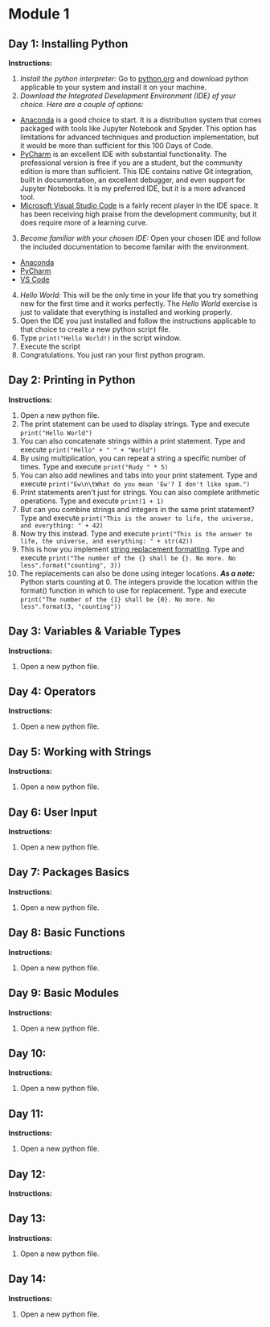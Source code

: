 # Module 1

## Day 1: Installing Python
**Instructions:**
1. _Install the python interpreter:_ Go to [python.org](https://www.python.org/downloads/) and download python applicable to your system and install it on your machine.
2. _Download the Integrated Development Environment (IDE) of your choice. Here are a couple of options:_
  * [Anaconda](https://www.anaconda.com/distribution/) is a good choice to start. It is a distribution system that comes packaged with tools like Jupyter Notebook and Spyder. This option has limitations for advanced techniques and production implementation, but it would be more than sufficient for this 100 Days of Code.
  * [PyCharm](https://www.jetbrains.com/pycharm/download) is an excellent IDE with substantial functionality. The professional version is free if you are a student, but the community edition is more than sufficient. This IDE contains native Git integration, built in documentation, an excellent debugger, and even support for Jupyter Notebooks. It is my preferred IDE, but it is a more advanced tool.
  * [Microsoft Visual Studio Code](https://code.visualstudio.com/Download) is a fairly recent player in the IDE space. It has been receiving high praise from the development community, but it does require more of a learning curve.
3. _Become familiar with your chosen IDE:_ Open your chosen IDE and follow the included documentation to become familar with the environment.
  * [Anaconda](https://docs.anaconda.com/anaconda/install/)
  * [PyCharm](https://www.jetbrains.com/pycharm/documentation/)
  * [VS Code](https://code.visualstudio.com/docs)
4. _Hello World:_ This will be the only time in your life that you try something new for the first time and it works perfectly. The _Hello World_ exercise is just to validate that everything is installed and working properly.
  1. Open the IDE you just installed and follow the instructions applicable to that choice to create a new python script file.
  2. Type `print("Hello World!)` in the script window.
  3. Execute the script
  4. Congratulations. You just ran your first python program.

## Day 2: Printing in Python
**Instructions:** 
1. Open a new python file.
2. The print statement can be used to display strings. Type and execute `print("Hello World")`
3. You can also concatenate strings within a print statement. Type and execute `print("Hello" + " " + "World")`
4. By using multiplication, you can repeat a string a specific number of times. Type and execute `print("Rudy " * 5)`
5. You can also add newlines and tabs into your print statement. Type and execute `print("Ew\n\tWhat do you mean 'Ew'? I don't like spam.")`
6. Print statements aren't just for strings. You can also complete arithmetic operations. Type and execute `print(1 + 1)`
7. But can you combine strings and integers in the same print statement? Type and execute `print("This is the answer to life, the universe, and everything: " + 42)`
8. Now try this instead. Type and execute `print("This is the answer to life, the universe, and everything: " + str(42))`
9. This is how you implement [string replacement formatting](https://pyformat.info/). Type and execute `print("The number of the {} shall be {}. No more. No less".format("counting", 3))`
10. The replacements can also be done using integer locations. **_As a note:_** Python starts counting at 0. The integers provide the location within the format() function in which to use for replacement. Type and execute `print("The number of the {1} shall be {0}. No more. No less".format(3, "counting"))`

## Day 3: Variables & Variable Types
**Instructions:** 
1. Open a new python file.

## Day 4: Operators
**Instructions:** 
1. Open a new python file.

## Day 5: Working with Strings
**Instructions:** 
1. Open a new python file.

## Day 6: User Input
**Instructions:** 
1. Open a new python file.

## Day 7: Packages Basics
**Instructions:** 
1. Open a new python file.

## Day 8: Basic Functions
**Instructions:** 
1. Open a new python file.

## Day 9: Basic Modules
**Instructions:** 
1. Open a new python file.

## Day 10: 
**Instructions:** 
1. Open a new python file.

## Day 11: 
**Instructions:** 
1. Open a new python file.

## Day 12: 
**Instructions:** 

## Day 13: 
**Instructions:** 
1. Open a new python file.

## Day 14: 
**Instructions:** 
1. Open a new python file.
